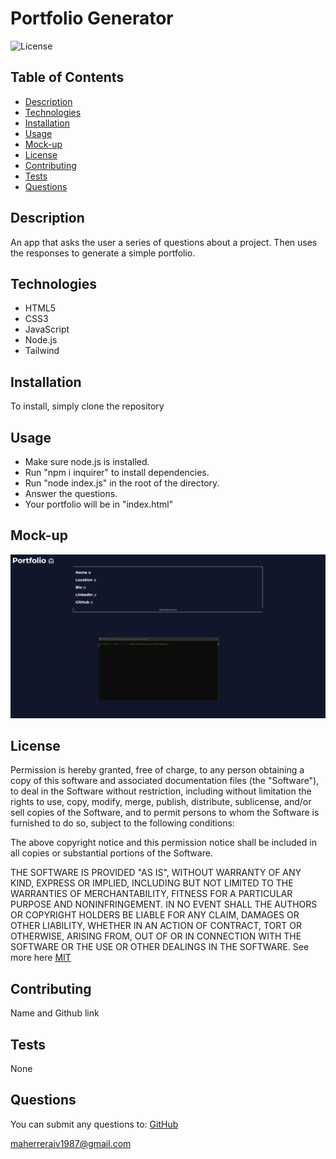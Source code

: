# Portfolio Generator

![License](https://img.shields.io/badge/License-MIT-yellow.svg)

## Table of Contents
- [Description](#description)
- [Technologies](#technologies)
- [Installation](#installation)
- [Usage](#usage)
- [Mock-up](#mock-up)
- [License](#license)
- [Contributing](#contributing)
- [Tests](#tests)
- [Questions](#questions)

## Description

An app that asks the user a series of questions about a project. Then uses the responses to generate a simple portfolio.

## Technologies

- HTML5
- CSS3
- JavaScript
- Node.js
- Tailwind

## Installation

To install, simply clone the repository

## Usage

- Make sure node.js is installed. 
- Run "npm i inquirer" to install dependencies. 
- Run "node index.js" in the root of the directory. 
- Answer the questions. 
- Your portfolio will be in "index.html"

## Mock-up

![GIF of Portfolio Generator](./assets/images/portfolio-gen.gif)

## License

Permission is hereby granted, free of charge, to any person obtaining a copy of this software and associated
documentation files (the "Software"), to deal in the Software without restriction, including without limitation the rights
to use, copy, modify, merge, publish, distribute, sublicense, and/or sell copies of the Software, and to permit persons to 
whom the Software is furnished to do so, subject to the following conditions:

The above copyright notice and this permission notice shall be included in all copies or substantial portions of the Software. 

THE SOFTWARE IS PROVIDED "AS IS", WITHOUT WARRANTY OF ANY KIND, EXPRESS OR IMPLIED,
INCLUDING BUT NOT LIMITED TO THE WARRANTIES OF MERCHANTABILITY, FITNESS FOR A PARTICULAR
PURPOSE AND NONINFRINGEMENT. IN NO EVENT SHALL THE AUTHORS OR COPYRIGHT HOLDERS BE LIABLE
FOR ANY CLAIM, DAMAGES OR OTHER LIABILITY, WHETHER IN AN ACTION OF CONTRACT, TORT OR
OTHERWISE, ARISING FROM, OUT OF OR IN CONNECTION WITH THE SOFTWARE OR THE USE OR OTHER
DEALINGS IN THE SOFTWARE. See more here [MIT](https://opensource.org/licenses/MIT)

## Contributing 

Name and Github link

## Tests

None

## Questions

You can submit any questions to:
[GitHub](https://github.com/mahiv87)

maherreraiv1987@gmail.com